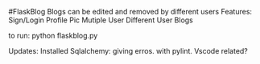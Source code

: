 
#FlaskBlog
Blogs can be edited and removed by different users
Features:
Sign/Login
Profile Pic
Mutiple User
Different User Blogs



to run: python flaskblog.py

Updates:
Installed Sqlalchemy: giving erros. with pylint. Vscode related?

